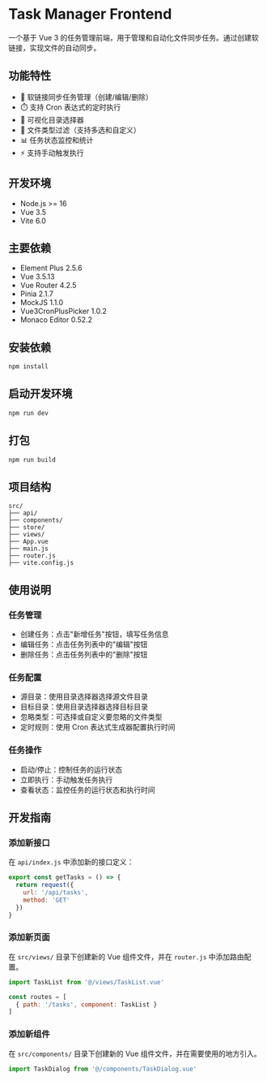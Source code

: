 # Task Manager Frontend

一个基于 Vue 3 的任务管理前端，用于管理和自动化文件同步任务。通过创建软链接，实现文件的自动同步。

## 功能特性

- 🔄 软链接同步任务管理（创建/编辑/删除）
- ⏱️ 支持 Cron 表达式的定时执行
- 📂 可视化目录选择器
- 🚫 文件类型过滤（支持多选和自定义）
- 📊 任务状态监控和统计
- ⚡ 支持手动触发执行

## 开发环境

- Node.js >= 16
- Vue 3.5
- Vite 6.0

## 主要依赖

- Element Plus 2.5.6
- Vue 3.5.13
- Vue Router 4.2.5
- Pinia 2.1.7
- MockJS 1.1.0
- Vue3CronPlusPicker 1.0.2
- Monaco Editor 0.52.2
## 安装依赖

```bash
npm install
```

## 启动开发环境

```bash
npm run dev
```

## 打包

```bash
npm run build
```

## 项目结构

```
src/
├── api/
├── components/
├── store/
├── views/
├── App.vue
├── main.js
├── router.js
├── vite.config.js
```

## 使用说明
### 任务管理
- 创建任务：点击"新增任务"按钮，填写任务信息
- 编辑任务：点击任务列表中的"编辑"按钮
- 删除任务：点击任务列表中的"删除"按钮

### 任务配置
- 源目录：使用目录选择器选择源文件目录
- 目标目录：使用目录选择器选择目标目录
- 忽略类型：可选择或自定义要忽略的文件类型
- 定时规则：使用 Cron 表达式生成器配置执行时间

### 任务操作
- 启动/停止：控制任务的运行状态
- 立即执行：手动触发任务执行
- 查看状态：监控任务的运行状态和执行时间

## 开发指南

### 添加新接口
在 `api/index.js` 中添加新的接口定义：

```javascript
export const getTasks = () => {
  return request({
    url: '/api/tasks',
    method: 'GET'
  })
}
```

### 添加新页面
在 `src/views/` 目录下创建新的 Vue 组件文件，并在 `router.js` 中添加路由配置。

```javascript
import TaskList from '@/views/TaskList.vue'

const routes = [
  { path: '/tasks', component: TaskList }
]
```

### 添加新组件
在 `src/components/` 目录下创建新的 Vue 组件文件，并在需要使用的地方引入。

```javascript
import TaskDialog from '@/components/TaskDialog.vue'
```


